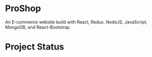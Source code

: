 # ProShop

An E-commerce website build with React, Redux, NodeJS, JavaScript, MongoDB, and React-Bootstrap.

# Project Status
